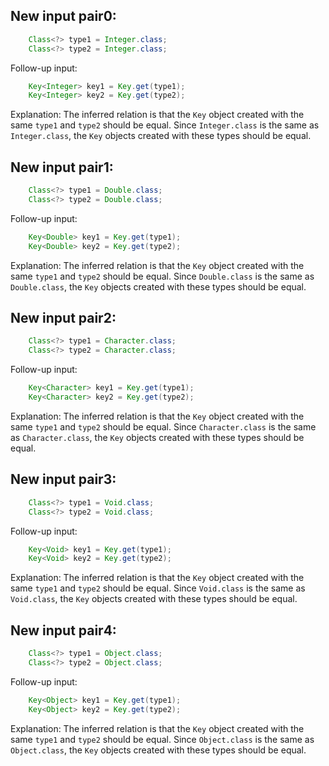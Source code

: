 ## New input pair0:
```java
    Class<?> type1 = Integer.class;
    Class<?> type2 = Integer.class;
```
Follow-up input:
```java
    Key<Integer> key1 = Key.get(type1);
    Key<Integer> key2 = Key.get(type2);
```
Explanation: The inferred relation is that the `Key` object created with the same `type1` and `type2` should be equal. Since `Integer.class` is the same as `Integer.class`, the `Key` objects created with these types should be equal.

## New input pair1:
```java
    Class<?> type1 = Double.class;
    Class<?> type2 = Double.class;
```
Follow-up input:
```java
    Key<Double> key1 = Key.get(type1);
    Key<Double> key2 = Key.get(type2);
```
Explanation: The inferred relation is that the `Key` object created with the same `type1` and `type2` should be equal. Since `Double.class` is the same as `Double.class`, the `Key` objects created with these types should be equal.

## New input pair2:
```java
    Class<?> type1 = Character.class;
    Class<?> type2 = Character.class;
```
Follow-up input:
```java
    Key<Character> key1 = Key.get(type1);
    Key<Character> key2 = Key.get(type2);
```
Explanation: The inferred relation is that the `Key` object created with the same `type1` and `type2` should be equal. Since `Character.class` is the same as `Character.class`, the `Key` objects created with these types should be equal.

## New input pair3:
```java
    Class<?> type1 = Void.class;
    Class<?> type2 = Void.class;
```
Follow-up input:
```java
    Key<Void> key1 = Key.get(type1);
    Key<Void> key2 = Key.get(type2);
```
Explanation: The inferred relation is that the `Key` object created with the same `type1` and `type2` should be equal. Since `Void.class` is the same as `Void.class`, the `Key` objects created with these types should be equal.

## New input pair4:
```java
    Class<?> type1 = Object.class;
    Class<?> type2 = Object.class;
```
Follow-up input:
```java
    Key<Object> key1 = Key.get(type1);
    Key<Object> key2 = Key.get(type2);
```
Explanation: The inferred relation is that the `Key` object created with the same `type1` and `type2` should be equal. Since `Object.class` is the same as `Object.class`, the `Key` objects created with these types should be equal.
